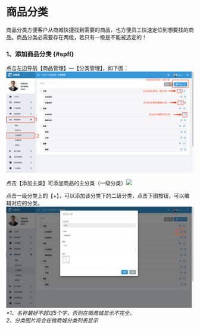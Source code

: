 # 商品分类

商品分类方便客户从商城快捷找到需要的商品，也方便员工快速定位到想要找的商品。商品分类必需要存在两级，若只有一级是不能被选定的！

### 1、添加商品分类 {#spfl}

点击左边导航【商品管理】—【分类管理】，如下图：![](/assets/spgl-flgl-1.png)

点击【添加主类】可添加商品的主分类（一级分类）![](/assets/spgl-fl-4.png)

点击一级分类上的【+】，可以添加该分类下的二级分类，点击下图按钮，可以编辑对应的分类。![](/assets/spgl-flgl-2.png)_\*1、名称最好不超过5个字，否则在微商城显示不完全。  
  2、分类图片将会在微商城分类列表显示_

